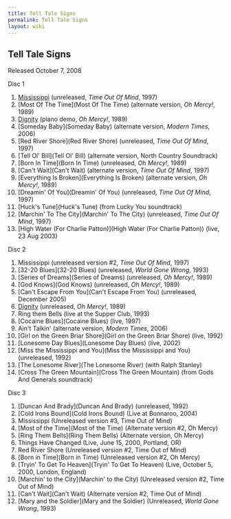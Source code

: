 ```yaml
---
title: Tell Tale Signs
permalink: Tell Tale Signs
layout: wiki
---
```


<h2>
Tell Tale Signs

</h2>
Released October 7, 2008

Disc 1

1.  [Mississippi](Mississippi) (unreleased, *Time Out Of
    Mind*, 1997)
2.  [Most Of The Time](Most Of The Time) (alternate version,
    *Oh Mercy!*, 1989)
3.  [Dignity](Dignity) (piano demo, *Oh Mercy!*, 1989)
4.  [Someday Baby](Someday Baby) (alternate version,
    *Modern Times*, 2006)
5.  [Red River Shore](Red River Shore) (unreleased, *Time
    Out Of Mind*, 1997)
6.  [Tell Ol' Bill](Tell Ol' Bill) (alternate version, North
    Country Soundtrack)
7.  [Born In Time](Born In Time) (unreleased, *Oh
    Mercy!*, 1989)
8.  [Can't Wait](Can't Wait) (alternate version, *Time Out
    Of Mind*, 1997)
9.  [Everything Is Broken](Everything Is Broken) (alternate
    version, *Oh Mercy!*, 1989)
10. [Dreamin' Of You](Dreamin' Of You) (unreleased, *Time
    Out Of Mind*, 1997)
11. [Huck's Tune](Huck's Tune) (from Lucky You soundtrack)
12. [Marchin' To The City](Marchin' To The City) (unreleased,
    *Time Out Of Mind*, 1997)
13. [High Water (For Charlie
    Patton)](High Water (For Charlie Patton)) (live, 23 Aug
    2003)

Disc 2

1.  Mississippi (unreleased version \#2, *Time Out Of Mind*,
    1997)
2.  [32-20 Blues](32-20 Blues) (unreleased, *World Gone
    Wrong*, 1993)
3.  [Series of Dreams](Series of Dreams) (unreleased, *Oh
    Mercy!*, 1989)
4.  [God Knows](God Knows) (unreleased, *Oh Mercy!*,
    1989)
5.  [Can't Escape From You](Can't Escape From You)
    (unreleased, December 2005)
6.  [Dignity](Dignity) (unreleased, *Oh Mercy!*, 1989)
7.  Ring them Bells (live at the Supper Club, 1993)
8.  [Cocaine Blues](Cocaine Blues) (live, 1997)
9.  Ain't Talkin' (alternate version, *Modern Times*, 2006)
10. [Girl on the Green Briar
    Shore](Girl on the Green Briar Shore) (live, 1992)
11. [Lonesome Day Blues](Lonesome Day Blues) (live, 2002)
12. [Miss the Mississippi and
    You](Miss the Mississippi and You) (unreleased, 1992)
13. [The Lonesome River](The Lonesome River) (with Ralph
    Stanley)
14. [Cross The Green Mountain](Cross The Green Mountain)
    (from Gods And Generals soundtrack)

Disc 3

1.  [Duncan And Brady](Duncan And Brady) (unreleased, 1992)
2.  [Cold Irons Bound](Cold Irons Bound) (Live at Bonnaroo,
    2004)
3.  Mississippi (Unreleased version \#3, Time Out of Mind)
4.  [Most of the Time](Most of the Time) (Alternate version
    \#2, Oh Mercy)
5.  [Ring Them Bells](Ring Them Bells) (Alternate version, Oh
    Mercy)
6.  Things Have Changed (Live, June 15, 2000, Portland, OR)
7.  Red River Shore (Unreleased version \#2, Time Out of Mind)
8.  [Born in Time](Born in Time) (Unreleased version \#2, Oh
    Mercy)
9.  [Tryin' To Get To Heaven](Tryin' To Get To Heaven) (Live,
    October 5, 2000, London, England)
10. [Marchin' to the City](Marchin' to the City) (Unreleased
    version \#2, Time Out of Mind)
11. [Can't Wait](Can't Wait) (Alternate version \#2, Time Out
    of Mind)
12. [Mary and the Soldier](Mary and the Soldier) (Unreleased,
    *World Gone Wrong*, 1993)


